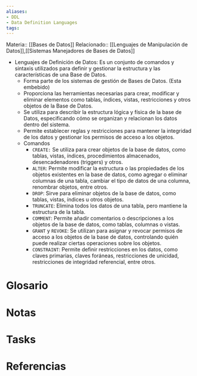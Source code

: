 ```yaml
---
aliases: 
- DDL 
- Data Definition Languages
tags:
---
```

Materia:: [[Bases de Datos]]
Relacionado:: [[Lenguajes de Manipulación de Datos]],[[Sistemas Manejadores de Bases de Datos]]

- Lenguajes de Definición de Datos: Es un conjunto de comandos y sintaxis utilizados para definir y gestionar la estructura y las características de una Base de Datos. 
	- Forma parte de los sistemas de gestión de Bases de Datos. (Esta embebido)
	- Proporciona las herramientas necesarias para crear, modificar y eliminar elementos como tablas, índices, vistas, restricciones y otros objetos de la Base de Datos. 
	- Se utiliza para describir la estructura lógica y física de la base de Datos, especificando cómo se organizan y relacionan los datos dentro del sistema. 
	- Permite establecer reglas y restricciones para mantener la integridad de los datos y gestionar los permisos de acceso a los objetos. 
	- Comandos
		- `CREATE:` Se utiliza para crear objetos de la base de datos, como tablas, vistas, índices, procedimientos almacenados, desencadenadores (triggers) y otros.
		- `ALTER`: Permite modificar la estructura o las propiedades de los objetos existentes en la base de datos, como agregar o eliminar columnas de una tabla, cambiar el tipo de datos de una columna, renombrar objetos, entre otros.
		- `DROP`: Sirve para eliminar objetos de la base de datos, como tablas, vistas, índices u otros objetos.
		- `TRUNCATE`: Elimina todos los datos de una tabla, pero mantiene la estructura de la tabla.
		- `COMMENT`: Permite añadir comentarios o descripciones a los objetos de la base de datos, como tablas, columnas o vistas.
		- `GRANT` y `REVOKE`: Se utilizan para asignar y revocar permisos de acceso a los objetos de la base de datos, controlando quién puede realizar ciertas operaciones sobre los objetos.
		- `CONSTRAINT`: Permite definir restricciones en los datos, como claves primarias, claves foráneas, restricciones de unicidad, restricciones de integridad referencial, entre otros.

# Glosario

# Notas 

# Tasks

# Referencias 
